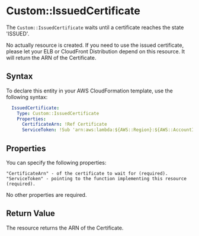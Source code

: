 # Custom::IssuedCertificate
The `Custom::IssuedCertificate` waits until a certificate reaches the state 'ISSUED'.

No actually resource is created. If you need to use the issued certificate, please let your ELB or CloudFront Distribution depend on this resource. It will return the ARN of the Certificate.

## Syntax
To declare this entity in your AWS CloudFormation template, use the following syntax:

```yaml
  IssuedCertificate:
    Type: Custom::IssuedCertificate
    Properties:
      CertificateArn: !Ref Certificate
      ServiceToken: !Sub 'arn:aws:lambda:${AWS::Region}:${AWS::AccountId}:function:cfn-certificate-provider'
```

## Properties
You can specify the following properties:

    "CertificateArn" - of the certificate to wait for (required).
    "ServiceToken" - pointing to the function implementing this resource (required).
 
No other properties are required.

## Return Value
The resource returns the ARN of the Certificate.

